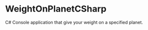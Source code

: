 WeightOnPlanetCSharp
====================

C# Console application that give your weight on a specified planet.